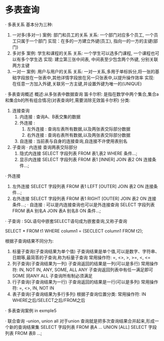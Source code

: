 # 多表查询 #
· 多表关系
基本分为三种:
1. 一对多(多对一)
   案例: 部门和员工的关系
   关系: 一个部门对应多个员工, 一个员工只属于一个部门
   实现：在多的一方建立外键(员工), 指向一的一方的主键(部门)
2. 多对多
   案例: 学生和课程的关系
   关系: 一个学生可以选多门课程, 一个课程也可以有多个学生选
   实现: 建立第三张中间表, 中间表至少包含两个外键, 分别关联两方主键
3. 一对一
   案例: 用户与用户的关系
   关系: 一对一关系,多用于单标拆分,将一张的基础字段放在一张表中,其他详情字段放在另一只张表中,以提升操作效率
   实现: 在任意一方加入外键,关联另一方主键,并设置外键为唯一的(UNIQUE)

· 多表查询概述
概述:从多张表中数据查询
笛卡尔积: 是指在数学中两个集合,集合a和集合b的所有组合情况(对表查询时,需要消除无效笛卡尔积)
分类:
1. 连接查询
    1. 内连接 : 查询A、B表交集的数据
    2. 外连接 :
        1. 左外连接 : 查询左表所有数据,以及两张表交际部分数据
        2. 右外连接 : 查询右表所有数据,以及两张表交际部分数据
    3. 自连接 : 当前表与自身的连接查询,自连接不许使用表别名 
2. 子查询
· 内连接
查询两表交际部分
   1. 隐式内连接
        SELECT 字段列表 FROM 表1,表2 WHERE 条件...;
   2. 显示内连接
        SELECT 字段列表 FROM 表1 [INNER] JOIN 表2 ON 连接条件...;
        <!-- 通过on消除笛卡尔积部分 -->
<!-- 区别在表的连接形式和连接条件的表示形式 -->
· 外连接
   1. 左外连接
    SELECT 字段列表 FROM 表1 LEFT [OUTER] JOIN 表2 ON 连接条件...; 
    <!-- 相当于查询表1所有数据,以及两张表交际部分数据 -->
   2. 右外连接
    SELECT 字段列表 FROM 表1 RIGHT [OUTER] JOIN 表2 ON 连接条件...;
    <!-- 相当于查询表2所有数据,以及两张表交际部分数据 -->
· 自连接 : 可以是内连接查询也可以是外连接查询
    SELECT 字段列表 FROM 表A 别名A JOIN 表A 别名B ON 条件...;
    <!-- 注： 起别名 -->

· 子查询 : SQL语句中嵌套SELECT语句成为嵌套查询,又称子查询
<!-- 要起别名否则无法分清条件来自哪个表 -->
   SELECT * FROM t1 WHERE column1 = (SECLECT column1 FROM t2);
<!-- 子查询外部的语句可以是INSERT,UPDATE,DELETE,SELECT的任何一个 -->
根据子查询结果不同分为:
1. 标量子查询(子查询结果为单个值)
   子查询结果是单个值,可以是数字、字符串、日期等,最简答的子查询,称为标量子查询
   常用操作符: =, <>, >, >=, <, <=
2. 列子查询(子查询结果为一列)
   子查询返回的结果是一列(可以是多行)
   常用操作符: IN, NOT IN, ANY, SOME, ALL
   ANY 子查询返回列表中有任一满足即可
   SOME 同ANY
   ALL 子查询所有制必须满足
3. 行子查询(子查询结果为一行)
   子查询返回的结果是一行(可以是多列)
   常用操作符: =, <>, IN, NOT IN
4. 表子查询(子查询结果为多行多列)
根据子查询位置分类:
常用操作符: IN
    WHERE之后/SELECT之后/FROM之后
     
· 多表查询案例 in exmple5

· 联合查询 -union, union all
    对于union 查询就是把多次查询结果合并起来,形成一个新的查询结果集
SELECT 字段列表 FROM 表A ...
UNION [ALL]
SELECT 字段列表 FROM 表B ...;
<!-- 对于联合查询的多张表的列数必须保持一致, 字段类型也需要保持一致.
union all 会将全部数据直接合并到一起, union会对合并后数据去重 -->